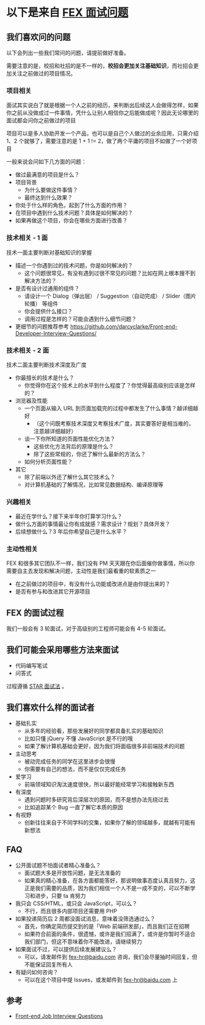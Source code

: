 
# 以下是来自 [FEX 面试问题](https://github.com/fex-team/interview-questions)

## 我们喜欢问的问题

以下会列出一些我们常问的问题，请提前做好准备。

需要注意的是，校招和社招的是不一样的，**校招会更加关注基础知识**，而社招会更加关注之前做过的项目情况。

### 项目相关

面试其实说白了就是根据一个人之前的经历，来判断出后续这人会做得怎样，如果你之前从没做成过一件事情，凭什么让别人相信你之后能做成呢？因此无论哪里的面试都会问你之前做过的项目

项目可以是多人协助开发一个产品，也可以是自己个人做过的业余应用，只需介绍 1、2 个就够了，需要注意的是 1 + 1 != 2，做了两个平庸的项目不如做了一个好项目

一般来说会问如下几方面的问题：

* 做过最满意的项目是什么？
* 项目背景
    * 为什么要做这件事情？
    * 最终达到什么效果？
* 你处于什么样的角色，起到了什么方面的作用？
* 在项目中遇到什么技术问题？具体是如何解决的？
* 如果再做这个项目，你会在哪些方面进行改善？

### 技术相关 - 1 面

技术一面主要判断对基础知识的掌握

* 描述一个你遇到过的技术问题，你是如何解决的？
    * 这个问题很常见，有没有遇到过很不常见的问题？比如在网上根本搜不到解决方法的？
* 是否有设计过通用的组件？
    * 请设计一个 Dialog（弹出层） / Suggestion（自动完成） / Slider（图片轮播） 等组件
    * 你会提供什么接口？
    * 调用过程是怎样的？可能会遇到什么细节问题？
* 更细节的问题推荐参考 <https://github.com/darcyclarke/Front-end-Developer-Interview-Questions/>

### 技术相关 - 2 面

技术二面主要判断技术深度及广度

* 你最擅长的技术是什么？
    * 你觉得你在这个技术上的水平到什么程度了？你觉得最高级别应该是怎样的？
* 浏览器及性能
    * 一个页面从输入 URL 到页面加载完的过程中都发生了什么事情？越详细越好
        * （这个问既考察技术深度又考察技术广度，其实要答好是相当难的，注意越详细越好）
    * 谈一下你所知道的页面性能优化方法？
        * 这些优化方法背后的原理是什么？
        * 除了这些常规的，你还了解什么最新的方法么？
    * 如何分析页面性能？
* 其它
    * 除了前端以外还了解什么其它技术么？
    * 对计算机基础的了解情况，比如常见数据结构、编译原理等

### 兴趣相关

* 最近在学什么？接下来半年你打算学习什么？
* 做什么方面的事情最让你有成就感？需求设计？规划？具体开发？
* 后续想做什么？3 年后你希望自己是什么水平？

### 主动性相关

FEX 和很多其它团队不一样，我们没有 PM 天天跟在你后面催你做事情，所以你需要自主去发现和解决问题，主动性是我们最看重的软素质之一

* 在之前做过的项目中，有没有什么功能或改进点是由你提出来的？
* 是否有参与和改进其它开源项目




## FEX 的面试过程

我们一般会有 3 轮面试，对于高级别的工程师可能会有 4-5 轮面试。

## 我们可能会采用哪些方法来面试
   * 代码编写笔试
   * 问答式

过程遵循 [STAR 面试法](http://www.baidu.com/s?ie=UTF-8&wd=star%E9%9D%A2%E8%AF%95%E6%B3%95 "什么是STAR面试法") 。

## 我们喜欢什么样的面试者

* 基础扎实
    * 从多年的经验看，那些发展好的同学都具备扎实的基础知识
    * 比如只懂 jQuery 不懂 JavaScript 是不行的哦
    * 如果了解计算机基础会更好，因为我们将面临很多非前端技术的问题
* 主动思考
    * 被动完成任务的同学在这里进步会很慢
    * 你需要有自己的想法，而不是仅仅完成任务
* 爱学习
    * 前端领域知识淘汰速度很快，所以最好能经常学习和接触新东西
* 有深度
    * 遇到问题时多研究背后深层次的原因，而不是想办法先绕过去
    * 比如追踪某个 Bug 一直了解它本质的原因
* 有视野
    * 创新往往来自于不同学科的交集，如果你了解的领域越多，就越有可能有新想法

## FAQ

* 公开面试题不怕面试者精心准备么？
    * 面试题大多是开放性问题，是无法准备的
    * 如果真的精心准备，在各方面都能答好，那说明做事态度认真且努力，这正是我们需要的品质，因为我们相信一个人不是一成不变的，可以不断学习和进步，只要 ta 肯努力
* 我只会 CSS/HTML，或只会 JavaScript，可以么？
    * 不行，而且很多内部项目还需要用 PHP
* 如果投递简历后 2 周都没面试消息，意味着没筛选通过么？
    * 首先，你确定简历提交到的是「Web 前端研发部」，而且我们正在招聘
    * 如果符合前面的条件，很遗憾，或许是我们招满了，或许是你暂时不适合我们部门，但这不意味着你不能改进，请继续努力
* 如果面试不过，可以提供后续发展建议么？
    * 可以，请发邮件到 fex-hr@baidu.com 咨询，我们会尽量抽时间回复，但不能保证回复所有人
* 有疑问如何咨询？
    * 可以在这个项目中提 Issues，或发邮件到 fex-hr@baidu.com 上

## 参考

* [Front-end Job Interview Questions](https://github.com/darcyclarke/Front-end-Developer-Interview-Questions)


